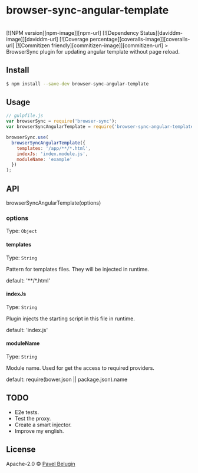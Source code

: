 # browser-sync-angular-template
<br />
[![NPM version][npm-image]][npm-url] [![Dependency Status][daviddm-image]][daviddm-url] [![Coverage percentage][coveralls-image]][coveralls-url] [![Commitizen friendly][commitizen-image]][commitizen-url]
> BrowserSync plugin for updating angular template without page reload.


## Install

```sh
$ npm install --save-dev browser-sync-angular-template
```


## Usage

```js
// gulpfile.js
var browserSync = require('browser-sync');
var browserSyncAngularTemplate = require('browser-sync-angular-template');

browserSync.use(
  browserSyncAngularTemplate({
    templates: '/app/**/*.html',
    indexJs: 'index.module.js',
    moduleName: 'example'
  })
);
```

## API

browserSyncAngularTemplate(options)

### options
Type: ```Object```

#### templates
Type: ```String```

Pattern for templates files. They will be injected in runtime.

default: '\*\*/\*.html'

#### indexJs
Type: ```String```

Plugin injects the starting script in this file in runtime.

default: 'index.js'

#### moduleName
Type: ```String```

Module name. Used for get the access to required providers.

default: require(bower.json || package.json).name

## TODO

* E2e tests.
* Test the proxy.
* Create a smart injector.
* Improve my english.

## License

Apache-2.0 © [Pavel Belugin](https://github.com/pashaigood)


[npm-image]: https://badge.fury.io/js/browser-sync-angular-template.svg
[npm-url]: https://npmjs.org/package/browser-sync-angular-template
[travis-image]: https://travis-ci.org/pashaigood/browser-sync-angular-template.svg?branch=master
[travis-url]: https://travis-ci.org/pashaigood/browser-sync-angular-template
[daviddm-image]: https://david-dm.org/pashaigood/browser-sync-angular-template.svg?theme=shields.io
[daviddm-url]: https://david-dm.org/pashaigood/browser-sync-angular-template
[coveralls-image]: https://coveralls.io/repos/pashaigood/browser-sync-angular-template/badge.svg
[coveralls-url]: https://coveralls.io/r/pashaigood/browser-sync-angular-template
[commitizen-image]: https://img.shields.io/badge/commitizen-friendly-brightgreen.svg
[commitizen-url]: http://commitizen.github.io/cz-cli/

